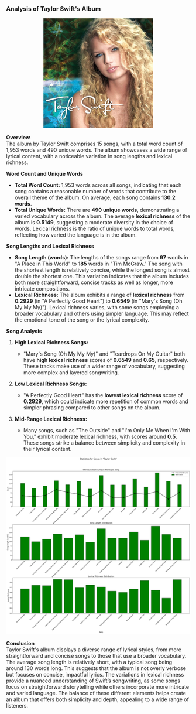 ### Analysis of Taylor Swift's Album
<p align="center">
   <img src="https://github.com/amerchant23/MSDS-453-Final-Project/blob/main/Images/Album%20Art/TaylorSwift.jpg" width="300" />
</p>

**Overview**  
The album by Taylor Swift comprises 15 songs, with a total word count of 1,953 words and 490 unique words. The album showcases a wide range of lyrical content, with a noticeable variation in song lengths and lexical richness.

**Word Count and Unique Words**  
- **Total Word Count:** 1,953 words across all songs, indicating that each song contains a reasonable number of words that contribute to the overall theme of the album. On average, each song contains **130.2 words**.
- **Total Unique Words:** There are **490 unique words**, demonstrating a varied vocabulary across the album. The average **lexical richness** of the album is **0.5149**, suggesting a moderate diversity in the choice of words. Lexical richness is the ratio of unique words to total words, reflecting how varied the language is in the album.

**Song Lengths and Lexical Richness**  
- **Song Length (words):** The lengths of the songs range from **97** words in "A Place in This World" to **185** words in "Tim McGraw." The song with the shortest length is relatively concise, while the longest song is almost double the shortest one. This variation indicates that the album includes both more straightforward, concise tracks as well as longer, more intricate compositions.
- **Lexical Richness:** The album exhibits a range of **lexical richness** from **0.2929** (in "A Perfectly Good Heart") to **0.6549** (in "Mary's Song (Oh My My My)"). Lexical richness varies, with some songs employing a broader vocabulary and others using simpler language. This may reflect the emotional tone of the song or the lyrical complexity.

**Song Analysis**  
1. **High Lexical Richness Songs:**
   - "Mary's Song (Oh My My My)" and "Teardrops On My Guitar" both have **high lexical richness** scores of **0.6549** and **0.65**, respectively. These tracks make use of a wider range of vocabulary, suggesting more complex and layered songwriting.
   
2. **Low Lexical Richness Songs:**
   - "A Perfectly Good Heart" has the **lowest lexical richness** score of **0.2929**, which could indicate more repetition of common words and simpler phrasing compared to other songs on the album.
   
3. **Mid-Range Lexical Richness:**
   - Many songs, such as "The Outside" and "I'm Only Me When I'm With You," exhibit moderate lexical richness, with scores around **0.5**. These songs strike a balance between simplicity and complexity in their lyrical content.

<p align="center">
  <img src="https://github.com/amerchant23/MSDS-453-Final-Project/blob/main/Images/Album%20Analysis%20Visuals/Album1.png"/>
</p>

**Conclusion**  
Taylor Swift's album displays a diverse range of lyrical styles, from more straightforward and concise songs to those that use a broader vocabulary. The average song length is relatively short, with a typical song being around 130 words long. This suggests that the album is not overly verbose but focuses on concise, impactful lyrics. The variations in lexical richness provide a nuanced understanding of Swift’s songwriting, as some songs focus on straightforward storytelling while others incorporate more intricate and varied language. The balance of these different elements helps create an album that offers both simplicity and depth, appealing to a wide range of listeners.


